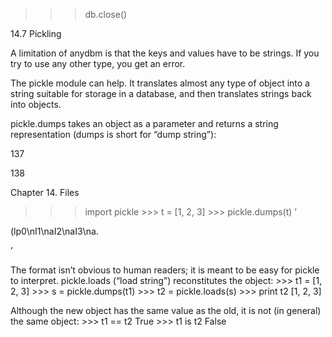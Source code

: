 >>> db.close()

14.7 Pickling

A limitation of anydbm is that the keys and values have to be strings. If you try to use any other type, you get an error.

The pickle module can help. It translates almost any type of object into a string suitable for storage in a database, and then translates strings back into objects.

pickle.dumps takes an object as a parameter and returns a string representation (dumps is short for “dump string”):

137

138

Chapter 14. Files

>>> import pickle >>> t = [1, 2, 3] >>> pickle.dumps(t) ’

(lp0\nI1\naI2\naI3\na.

’

The format isn’t obvious to human readers; it is meant to be easy for pickle to interpret. pickle.loads (“load string”) reconstitutes the object: >>> t1 = [1, 2, 3] >>> s = pickle.dumps(t1) >>> t2 = pickle.loads(s) >>> print t2 [1, 2, 3]

Although the new object has the same value as the old, it is not (in general) the same object: >>> t1 == t2 True >>> t1 is t2 False